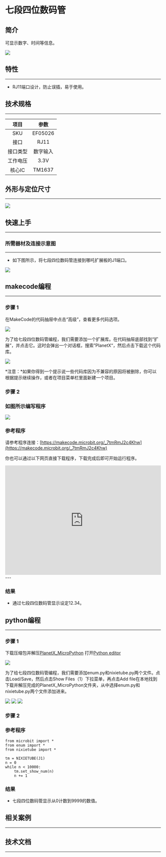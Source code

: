 # 七段四位数码管

## 简介
可显示数字、时间等信息。

![](./images/05026_01.png)

## 特性
---
- RJ11端口设计，防止误插，易于使用。
## 技术规格
---

项目 | 参数 
:-: | :-: 
SKU|EF05026
接口|RJ11
接口类型|数字输入
工作电压|3.3V
核心IC|TM1637




## 外形与定位尺寸
---


![](./images/05026_02.png)


## 快速上手
---

### 所需器材及连接示意图
---

- 如下图所示，将七段四位数码管连接到哪吒扩展板的J1端口。


![](./images/05026_03.png)

## makecode编程
---

### 步骤 1
在MakeCode的代码抽屉中点击“高级”，查看更多代码选项。

![](./images/05001_04.png)

为了给七段四位数码管编程，我们需要添加一个扩展库。在代码抽屉底部找到“扩展”，并点击它。这时会弹出一个对话框，搜索”PlanetX“，然后点击下载这个代码库。

![](./images/05001_05.png)

*注意：*如果你得到一个提示说一些代码库因为不兼容的原因将被删除，你可以根据提示继续操作，或者在项目菜单栏里面新建一个项目。
### 步骤 2
### 如图所示编写程序

![](./images/05026_06.png)


### 参考程序
请参考程序连接：[https://makecode.microbit.org/_7tmRmJ2c4Khw](https://makecode.microbit.org/_7tmRmJ2c4Khw)

你也可以通过以下网页直接下载程序，下载完成后即可开始运行程序。

<div style="position:relative;height:0;padding-bottom:70%;overflow:hidden;"><iframe style="position:absolute;top:0;left:0;width:100%;height:100%;" src="https://makecode.microbit.org/#pub:_7tmRmJ2c4Khw" frameborder="0" sandbox="allow-popups allow-forms allow-scripts allow-same-origin"></iframe></div>  
---

### 结果
- 通过七段四位数码管显示设定12.34。

## python编程
---


### 步骤 1
下载压缩包并解压[PlanetX_MicroPython](https://github.com/lionyhw/PlanetX_MicroPython/archive/master.zip)
打开[Python editor](https://python.microbit.org/v/2.0)

![](./images/05001_07.png)

为了给七段四位数码管编程，我们需要添加enum.py和nixietube.py两个文件。点击Load/Save，然后点击Show Files（1）下拉菜单，再点击Add file在本地找到下载并解压完成的PlanetX_MicroPython文件夹，从中选择enum.py和nixietube.py两个文件添加进来。

![](./images/05001_08.png)
![](./images/05001_09.png)
![](./images/05026_10.png)

### 步骤 2
### 参考程序
```
from microbit import *
from enum import *
from nixietube import *

tm = NIXIETUBE(J1)
n = 0
while n < 10000:
    tm.set_show_num(n)
    n += 1
```


### 结果
- 七段四位数码管显示从0计数到9999的数值。
## 相关案例
---

## 技术文档
---
